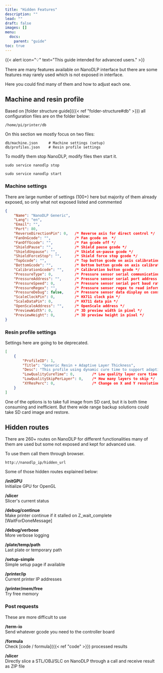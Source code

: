 ```yaml
---
title: "Hidden Features"
description: ""
lead: ""
draft: false
images: []
menu: 
  docs:
    parent: "guide"
toc: true
---
```

{{< alert icon="💡" text="This guide intended for advanced users." >}}

There are many features available on NanoDLP interface but there are some features may rarely used which is not exposed in interface. 

Here you could find many of them and how to adjust each one.

## Machine and resin profile

Based on [folder structure guide]({{< ref "folder-structure#db" >}}) all configuration files are on the folder below:

```
/home/pi/printer/db
```

On this section we mostly focus on two files:

```
db/machine.json     # Machine settings (setup)
db/profiles.json    # Resin profile settings
```

To modify them stop NanoDLP, modify files then start it.

```
sudo service nanodlp stop
```

```
sudo service nanodlp start
```

### Machine settings

There are large number of settings (100+) here but majority of them already exposed, so only what not exposed listed and commented

```json
{
	"Name": "NanoDLP Generic",
	"Lang": "en",
	"Email": "",
	"Port": 80,
	"ReverseDirectionPin": 0,   /* Reverse axis for direct control */
	"FanOnGcode": "",           /* Fan gcode on  */
	"FanOffGcode": "",          /* Fan gcode off */
	"ShieldPause": "",          /* Shield pause gcode */
	"ShieldUnpause": "",        /* Shield un-pause gcode */
	"ShieldForceStop": "",      /* Shield force stop gcode */
	"TopGcode": "",             /* Top button gcode on axis calibration */ 
	"BottomGcode": "",          /* Bottom button gcode on axis calibration */
	"CalibrationGcode": "",     /* Calibration button gcode */
	"PressureType": 0,          /* Pressure sensor serial communication type */
	"PressureAddress": "",      /* Pressure sensor serial port address */
	"PressureSpeed": 0,         /* Pressure sensor serial port baud rate */
	"PressureRegex": "",        /* Pressure sensor regex to read information */
	"PressureDebug": false,     /* Pressure sensor data display on console */
	"ScaleClockPin": 0,         /* HX711 clock pin */
	"ScaleDataPin": 0,          /* HX711 data pin */
	"OpenScaleAddress": "",     /* OpenScale address */
	"PreviewWidth": 0,          /* 3D preview width in pixel */
	"PreviewHeight": 0,         /* 3D preview height in pixel */
}
```

### Resin profile settings

Settings here are going to be deprecated.

```json
[
	{
		"ProfileID": 1,
		"Title": "Generic Resin + Adaptive Layer Thickness",
		"Desc": "This profile using dynamic cure time to support adaptive layer thickness, pre-configured for NanoDLP controller board.",
		"LowQualityCureTime": 0,        /* Low quality layer cure time */
		"LowQualitySkipPerLayer": 0,    /* How many layers to skip */
		"XYResPerc": 0,                 /* Change on X and Y resolution as percentage */
	}
]
```


One of the options is to take full image from SD card, but it is both time consuming and inefficient. But there wide range backup solutions could take SD card image and restore.

## Hidden routes

There are 260+ routes on NanoDLP for different functionalities many of them are used but some not exposed and kept for advanced use. 

To use them call them through browser.

```
http://nanodlp_ip/hidden_url
```

Some of those hidden routes explained below: 

**/initGPU**  
Initialize GPU for OpenGL

**/slicer**  
Slicer's current status

**/debug/continue**  
Make printer continue if it stalled on Z_wait_complete [WaitForDoneMessage]

**/debug/verbose**  
More verbose logging

**/plate/temp/path**  
Last plate or temporary path

**/setup-simple**  
Simple setup page if available

**/printer/ip**  
Current printer IP addresses

**/printer/mem/free**  
Try free memory

### Post requests

These are more difficult to use

**/term-io**  
Send whatever gcode you need to the controller board

**/formula**  
Check [code / formula]({{< ref "code" >}}) processed results

**/slicer**  
Directly slice a STL/OBJ/SLC on NanoDLP through a call and receive result as ZIP file
